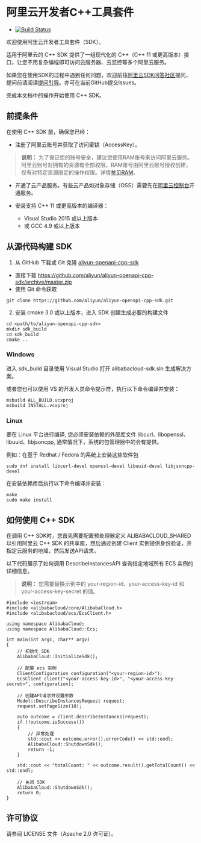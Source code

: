 # 阿里云开发者C++工具套件

- [![Build Status](https://travis-ci.org/aliyun/aliyun-openapi-cpp-sdk.svg?branch=master)](https://travis-ci.org/aliyun/aliyun-openapi-cpp-sdk)

欢迎使用阿里云开发者工具套件（SDK）。

适用于阿里云的 C++ SDK 提供了一组现代化的 C++（C++ 11 或更高版本）接口，让您不用复杂编程即可访问云服务器、云监控等多个阿里云服务。

如果您在使用SDK的过程中遇到任何问题，欢迎前往[阿里云SDK问答社区](https://yq.aliyun.com/tags/type_ask-tagid_23350)提问，提问前请阅读[提问引导](https://help.aliyun.com/document_detail/93957.html)。亦可在当前GitHub提交Issues。

完成本文档中的操作开始使用 C++ SDK。

## 前提条件

在使用 C++ SDK 前，确保您已经：

* 注册了阿里云账号并获取了访问密钥（AccessKey）。

> **说明：** 为了保证您的账号安全，建议您使用RAM账号来访问阿里云服务。阿里云账号对拥有的资源有全部权限。RAM账号由阿里云账号授权创建，仅有对特定资源限定的操作权限。详情[参见RAM](https://help.aliyun.com/document_detail/28647.html)。

* 开通了云产品服务。有些云产品如对象存储（OSS）需要先在[阿里云控制台](https://home.console.aliyun.com)开通服务。

* 安装支持 C++ 11 或更高版本的编译器：
	* Visual Studio 2015 或以上版本
	* 或 GCC 4.9 或以上版本

## 从源代码构建 SDK

1. 从 GitHub 下载或 Git 克隆 [aliyun-openapi-cpp-sdk](https://github.com/aliyun/aliyun-openapi-cpp-sdk)

* 直接下载 https://github.com/aliyun/aliyun-openapi-cpp-sdk/archive/master.zip
* 使用 Git 命令获取

```
git clone https://github.com/aliyun/aliyun-openapi-cpp-sdk.git
```

2. 安装 cmake 3.0 或以上版本，进入 SDK 创建生成必要的构建文件

```
cd <path/to/aliyun-openapi-cpp-sdk>
mkdir sdk_build
cd sdk_build
cmake ..
```

### Windows

进入 sdk_build 目录使用 Visual Studio 打开 alibabacloud-sdk.sln 生成解决方案。

或者您也可以使用 VS 的开发人员命令提示符，执行以下命令编译并安装：

```
msbuild ALL_BUILD.vcxproj
msbuild INSTALL.vcxproj
```

### Linux

要在 Linux 平台进行编译, 您必须安装依赖的外部库文件 libcurl、libopenssl、libuuid、libjsoncpp, 通常情况下，系统的包管理器中的会有提供。

例如：在基于 Redhat / Fedora 的系统上安装这些软件包

```
sudo dnf install libcurl-devel openssl-devel libuuid-devel libjsoncpp-devel
```

在安装依赖库后执行以下命令编译并安装：

```
make
sudo make install
```

## 如何使用 C++ SDK

在调用 C++ SDK时，您首先需要配置预处理器定义 ALIBABACLOUD_SHARED 以引用阿里云 C++ SDK 的共享库，然后通过创建 Client 实例提供身份验证，并指定云服务的地域，然后发送API请求。

以下代码展示了如何调用 DescribeInstancesAPI 查询指定地域所有 ECS 实例的详细信息。

> **说明：** 您需要替换示例中的 your-region-id、your-access-key-id 和 your-access-key-secret 的值。

```
#include <iostream>
#include <alibabacloud/core/AlibabaCloud.h>
#include <alibabacloud/ecs/EcsClient.h>

using namespace AlibabaCloud;
using namespace AlibabaCloud::Ecs;

int main(int argc, char** argv)
{
	// 初始化 SDK
	AlibabaCloud::InitializeSdk();

	// 配置 ecs 实例
	ClientConfiguration configuration("<your-region-id>");
	EcsClient client("<your-access-key-id>", "<your-access-key-secret>", configuration);

	// 创建API请求并设置参数
	Model::DescribeInstancesRequest request;
	request.setPageSize(10);

	auto outcome = client.describeInstances(request);
	if (!outcome.isSuccess())
	{
		// 异常处理
		std::cout << outcome.error().errorCode() << std::endl;
		AlibabaCloud::ShutdownSdk();
		return -1;
	}

	std::cout << "totalCount: " << outcome.result().getTotalCount() << std::endl;

	// 关闭 SDK
	AlibabaCloud::ShutdownSdk();
	return 0;
}
```

## 许可协议
请参阅 LICENSE 文件（Apache 2.0 许可证）。
